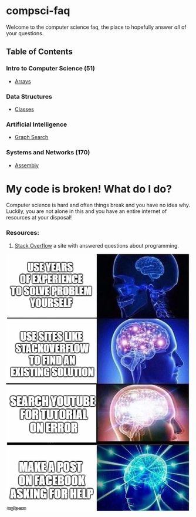 # compsci-faq
Welcome to the computer science faq, the place to hopefully answer *all* of your questions.

## Table of Contents

### Intro to Computer Science (51)
- [Arrays](51/Arrays.md)

### Data Structures
- [Classes](53/Classes.md)

### Artificial Intelligence
- [Graph Search](151/GraphSearch.md)

### Systems and Networks (170)
- [Assembly](170/Assembly.md)

# My code is broken! What do I do?

Computer science is hard and often things break and you have no idea why. Luckily, you are not alone in this and you have an entire internet of resources at your disposal!

### Resources:
1. [Stack Overflow](https://stackoverflow.com/) a site with answered questions about programming.

![expanding-brain](images/expanding-brain.jpg)
